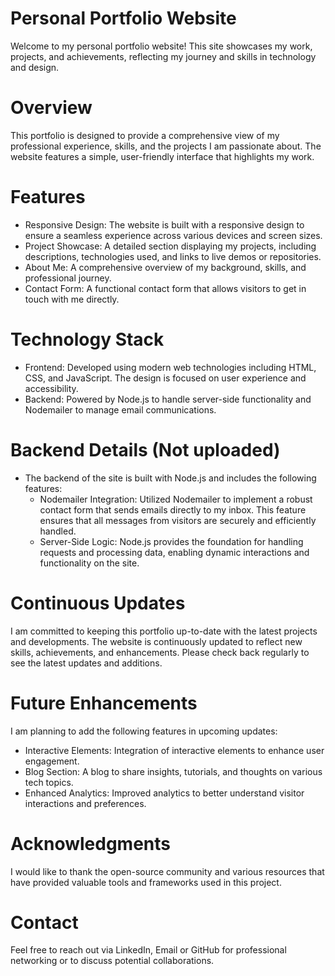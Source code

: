 # Personal Portfolio Website
Welcome to my personal portfolio website! This site showcases my work, projects, and achievements, reflecting my journey and skills in technology and design.

# Overview
This portfolio is designed to provide a comprehensive view of my professional experience, skills, and the projects I am passionate about. The website features a simple, user-friendly interface that highlights my work.

# Features
  - Responsive Design: The website is built with a responsive design to ensure a seamless experience across various devices and screen sizes.
  - Project Showcase: A detailed section displaying my projects, including descriptions, technologies used, and links to live demos or repositories.
  - About Me: A comprehensive overview of my background, skills, and professional journey.
  - Contact Form: A functional contact form that allows visitors to get in touch with me directly.

# Technology Stack
  - Frontend: Developed using modern web technologies including HTML, CSS, and JavaScript. The design is focused on user experience and accessibility.
  - Backend: Powered by Node.js to handle server-side functionality and Nodemailer to manage email communications.
    
# Backend Details (Not uploaded)
 - The backend of the site is built with Node.js and includes the following features:
    - Nodemailer Integration: Utilized Nodemailer to implement a robust contact form that sends emails directly to my inbox. This feature ensures that all messages from visitors are securely and efficiently handled.
    - Server-Side Logic: Node.js provides the foundation for handling requests and processing data, enabling dynamic interactions and functionality on the site.
  
# Continuous Updates
I am committed to keeping this portfolio up-to-date with the latest projects and developments. The website is continuously updated to reflect new skills, achievements, and enhancements. Please check back regularly to see the latest updates and additions.

# Future Enhancements
I am planning to add the following features in upcoming updates:
  - Interactive Elements: Integration of interactive elements to enhance user engagement.
  - Blog Section: A blog to share insights, tutorials, and thoughts on various tech topics.
  - Enhanced Analytics: Improved analytics to better understand visitor interactions and preferences.

# Acknowledgments
I would like to thank the open-source community and various resources that have provided valuable tools and frameworks used in this project.

# Contact
Feel free to reach out via LinkedIn, Email or GitHub for professional networking or to discuss potential collaborations.
